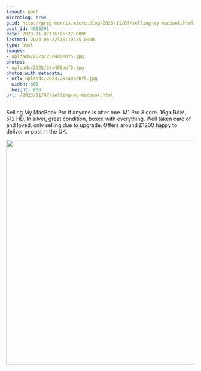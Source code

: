```yaml
---
layout: post
microblog: true
guid: http://greg-morris.micro.blog/2023/11/07/selling-my-macbook.html
post_id: 4055291
date: 2023-11-07T15:05:27-0000
lastmod: 2024-06-22T16:19:25-0000
type: post
images:
- uploads/2023/25c486ebf5.jpg
photos:
- uploads/2023/25c486ebf5.jpg
photos_with_metadata:
- url: uploads/2023/25c486ebf5.jpg
  width: 600
  height: 600
url: /2023/11/07/selling-my-macbook.html
---
```

Selling My MacBook Pro if anyone is after one. M1 Pro 8 core. 16gb RAM, 512 HD. In silver, great condition, boxed with everything. Well taken care of and loved, only selling due to upgrade. Offers around £1200 happy to deliver or post in the UK. 

<img src="uploads/2023/25c486ebf5.jpg" width="600" height="600" alt="">
